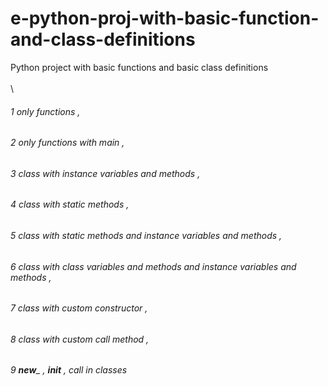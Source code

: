 # e-python-proj-with-basic-function-and-class-definitions
Python project with basic functions and basic class definitions
\
\
\



###### 1 only functions ,
###### 2 only functions with main , 
###### 3 class with instance variables and methods , 
###### 4 class with static methods , 
###### 5 class with static methods and instance variables and methods , 
###### 6 class with class variables and methods and instance variables and methods ,
###### 7 class with custom constructor , 
###### 8 class with custom call method ,
###### 9 __new___ , __init__ , call in classes

